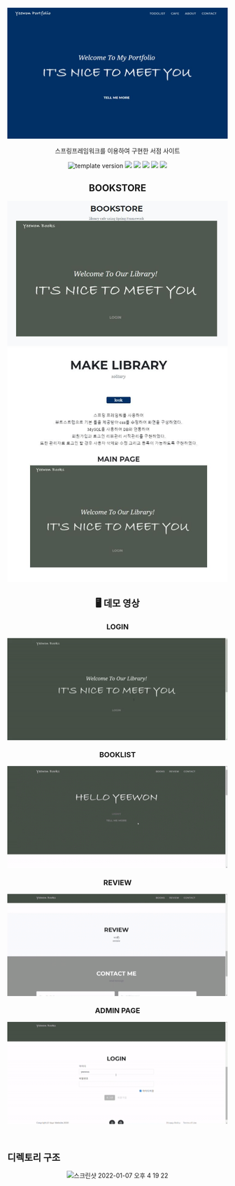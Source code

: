 <p align="middle" >
  <img src="./src/img/README_1.JPG"/>
</p>
<p align="middle">스프링프레임워크를 이용하여 구현한 서점 사이트</p>
<p align="middle">
  <img src="https://img.shields.io/badge/version-1.0.0-blue?style=flat-square" alt="template version"/>
  <img src="https://img.shields.io/badge/language-html-red.svg?style=flat-square"/>
  <img src="https://img.shields.io/badge/language-css-blue.svg?style=flat-square"/>
  <img src="https://img.shields.io/badge/language-js-yellow.svg?style=flat-square"/>
  <img src="https://img.shields.io/badge/language-spring-orange?style=flat-square"/>
  <a href="https://github.com/next-step/js-todo-list-step2/blob/main/LICENSE" target="_blank">
    <img src="https://img.shields.io/github/license/next-step/js-todo-list-step2.svg?style=flat-square&label=license&color=08CE5D"/>
  </a>
</p>

<p align="middle">
  <h2 align="middle">BOOKSTORE</h2>
  <div align="middle">
    <img src="./src/img/README_BOOK.JPG">
    <img src="./src/img/README_BOOKDETAIL.JPG">
  </div>
</p>

<div align="middle">
  <h2 align="middle">🖥️ 데모 영상</h2>
    <h3>LOGIN</h3>
    <img src="./src/img/login.gif" align="middle">
    <h3>BOOKLIST</h3>
    <img src="./src/img/booklist.gif" align="middle">
    <h3>REVIEW</h3>
    <img src="./src/img/writeReview.gif" align="middle">
    <h3>ADMIN PAGE</h3>
    <img src="./src/img/adminPage.gif" align="middle">
</div>
</p>

<br/>

## 디렉토리 구조
<div align="middle">
<img width="639" alt="스크린샷 2022-01-07 오후 4 19 22" src="https://user-images.githubusercontent.com/39365737/148506849-9c7721a1-3028-4f68-bed4-7f28304d3848.png">
</div>



